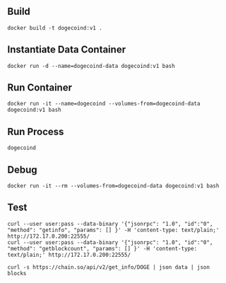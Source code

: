 ## Build

    docker build -t dogecoind:v1 .


## Instantiate Data Container

    docker run -d --name=dogecoind-data dogecoind:v1 bash


## Run Container

    docker run -it --name=dogecoind --volumes-from=dogecoind-data dogecoind:v1 bash


## Run Process

    dogecoind


## Debug

    docker run -it --rm --volumes-from=dogecoind-data dogecoind:v1 bash


## Test

    curl --user user:pass --data-binary '{"jsonrpc": "1.0", "id":"0", "method": "getinfo", "params": [] }' -H 'content-type: text/plain;' http://172.17.0.200:22555/
    curl --user user:pass --data-binary '{"jsonrpc": "1.0", "id":"0", "method": "getblockcount", "params": [] }' -H 'content-type: text/plain;' http://172.17.0.200:22555/

    curl -s https://chain.so/api/v2/get_info/DOGE | json data | json blocks

